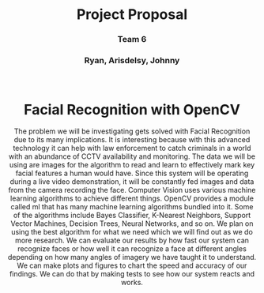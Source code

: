 # <div align="center"> **Project Proposal**
### <div align="center"> Team 6 
### <div align="center"> Ryan, Arisdelsy, Johnny

<br>

# <div align="center"> Facial Recognition with OpenCV

<div align="center"> The problem we will be investigating gets solved with Facial Recognition due to its many implications. It is interesting because with this advanced technology it can help with law enforcement to catch criminals in a world with an abundance of CCTV availability and monitoring. The data we will be using are images for the algorithm to read and learn to effectively mark key facial features a human would have. Since this system will be operating during a live video demonstration, it will be constantly fed images and data from the camera recording the face. Computer Vision uses various machine learning algorithms to achieve different things. OpenCV provides a module called ml that has many machine learning algorithms bundled into it. Some of the algorithms include Bayes Classifier, K-Nearest Neighbors, Support Vector Machines, Decision Trees, Neural Networks, and so on. We plan on using the best algorithm for what we need which we will find out as we do more research. We can evaluate our results by how fast our system can recognize faces or how well it can recognize a face at different angles depending on how many angles of imagery we have taught it to understand. We can make plots and figures to chart the speed and accuracy of our findings. We can do that by making tests to see how our system reacts and works.